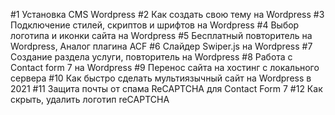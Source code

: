 #1 Установка CMS Wordpress
#2 Как создать свою тему на Wordpress
#3 Подключение стилей, скриптов и шрифтов на Wordpress
#4 Выбор логотипа и иконки сайта на Wordpress
#5 Бесплатный повторитель на Wordpress, Аналог плагина ACF
#6 Слайдер Swiper.js на Wordpress
#7 Создание раздела услуги, повторитель на Wordpress
#8 Работа с Contact form 7 на Wordpress
#9 Перенос сайта на хостинг с локального сервера
#10 Как быстро сделать мультиязычный сайт на Wordpress в 2021
#11 Защита почты от спама ReCAPTCHA для Contact Form 7
#12 Как скрыть, удалить логотип reCAPTCHA
